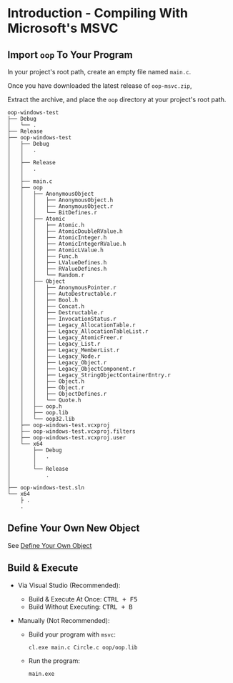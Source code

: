 # Introduction - Compiling With Microsoft's MSVC

## Import `oop` To Your Program

In your project's root path, create an empty file named `main.c`.

Once you have downloaded the latest release of `oop-msvc.zip`,

Extract the archive, and place the `oop` directory at your project's root path.
```
oop-windows-test
├── Debug
│   └── .
├── Release
├── oop-windows-test
│   ├── Debug
│   │   .
│   │   
│   ├── Release
│   │   .
│   │   
│   ├── main.c
│   ├── oop
│   │   ├── AnonymousObject
│   │   │   ├── AnonymousObject.h
│   │   │   ├── AnonymousObject.r
│   │   │   └── BitDefines.r
│   │   ├── Atomic
│   │   │   ├── Atomic.h
│   │   │   ├── AtomicDoubleRValue.h
│   │   │   ├── AtomicInteger.h
│   │   │   ├── AtomicIntegerRValue.h
│   │   │   ├── AtomicLValue.h
│   │   │   ├── Func.h
│   │   │   ├── LValueDefines.h
│   │   │   ├── RValueDefines.h
│   │   │   └── Random.r
│   │   ├── Object
│   │   │   ├── AnonymousPointer.r
│   │   │   ├── AutoDestructable.r
│   │   │   ├── Bool.h
│   │   │   ├── Concat.h
│   │   │   ├── Destructable.r
│   │   │   ├── InvocationStatus.r
│   │   │   ├── Legacy_AllocationTable.r
│   │   │   ├── Legacy_AllocationTableList.r
│   │   │   ├── Legacy_AtomicFreer.r
│   │   │   ├── Legacy_List.r
│   │   │   ├── Legacy_MemberList.r
│   │   │   ├── Legacy_Node.r
│   │   │   ├── Legacy_Object.r
│   │   │   ├── Legacy_ObjectComponent.r
│   │   │   ├── Legacy_StringObjectContainerEntry.r
│   │   │   ├── Object.h
│   │   │   ├── Object.r
│   │   │   ├── ObjectDefines.r
│   │   │   └── Quote.h
│   │   ├── oop.h
│   │   ├── oop.lib
│   │   └── oop32.lib
│   ├── oop-windows-test.vcxproj
│   ├── oop-windows-test.vcxproj.filters
│   ├── oop-windows-test.vcxproj.user
│   └── x64
│       ├── Debug
│       │   .
│       │   
│       └── Release
│           .
│           
├── oop-windows-test.sln
└── x64
    ├ .
    .
```

## Define Your Own New Object

See [Define Your Own Object](DefineYourOwnObject.md)

## Build & Execute

- Via Visual Studio (Recommended):

  - Build & Execute At Once: <kbd>CTRL + F5</kbd>
  - Build Without Executing: <kbd>CTRL + B</kbd>

- Manually (Not Recommended):

  - Build your program with `msvc`:

    ```
    cl.exe main.c Circle.c oop/oop.lib
    ```

  - Run the program:
    
    ```
    main.exe
    ```
